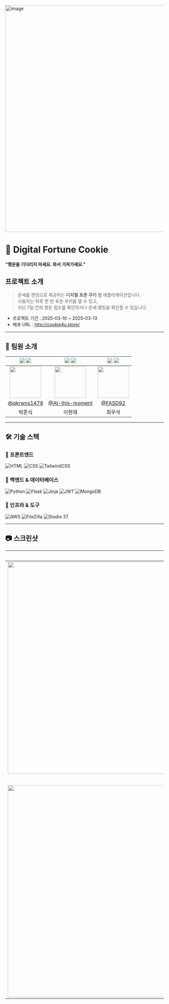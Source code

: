 <img width="1280" height="720" alt="image" src="https://github.com/user-attachments/assets/d8daea4f-edbb-47fe-82a2-1fc031392fdd" />

# 🥠 Digital Fortune Cookie
**“행운을 기다리지 마세요. 와서 가져가세요.”**

## 프로젝트 소개

> 운세를 랜덤으로 제공하는 **디지털 포춘 쿠키** 웹 애플리케이션입니다.<br />
> 사용자는 하루 한 번 포춘 쿠키를 열 수 있고,<br />
> 지난 7일 간의 행운 점수를 확인하거나 운세 랭킹을 확인할 수 있습니다.
- 프로젝트 기간 : 2025-03-10 ~ 2025-03-13
- 배포 URL : http://cookie4u.store/

---

## 👥 팀원 소개  
| <img src="https://img.shields.io/badge/Frontend-00264B?style=flat"/> <img src="https://img.shields.io/badge/Deployment-232F3E?style=flat"/> | <img src="https://img.shields.io/badge/Backend-10069F?style=flat"/> <img src="https://img.shields.io/badge/SSR-FF8C00"/> | <img src="https://img.shields.io/badge/Message_Logic-8E44AD" /> <img src="https://img.shields.io/badge/Database-47A248?style=flat"/> |
| :--------------------------------------------------------: | :-------------------------------------------------------: | :-------------------------------------------------------------: |
| <img src="https://avatars.githubusercontent.com/qkrwns1478" width="100"/> | <img src="https://avatars.githubusercontent.com/At-this-moment" width="100"/> | <img src="https://avatars.githubusercontent.com/FASD92" width="100"/> |
| [@qkrwns1478](https://github.com/qkrwns1478) | [@At-this-moment](https://github.com/At-this-moment) | [@FASD92](https://github.com/FASD92) |
| 박준식 | 이현재 | 최우석 |

---

## 🛠 기술 스택  

### 📌 프론트엔드  
![HTML](https://img.shields.io/badge/HTML-E34F26?style=flat&logo=html5&logoColor=white)
![CSS](https://img.shields.io/badge/CSS-1572B6?style=flat&logo=css3&logoColor=white)
![TailwindCSS](https://img.shields.io/badge/TailwindCSS-06B6D4?style=flat&logo=tailwindcss&logoColor=white)

### 📌 백엔드 & 데이터베이스  
![Python](https://img.shields.io/badge/Python-3776AB?style=flat&logo=python&logoColor=white)
![Flask](https://img.shields.io/badge/Flask-000000?style=flat&logo=flask&logoColor=white)
![Jinja](https://img.shields.io/badge/Jinja-B41717?style=flat&logo=jinja&logoColor=white)
![JWT](https://img.shields.io/badge/JWT-000000?style=flat&logo=jsonwebtokens&logoColor=white)
![MongoDB](https://img.shields.io/badge/MongoDB-47A248?style=flat&logo=mongodb&logoColor=white)

### 📌 인프라 & 도구  
![AWS](https://img.shields.io/badge/AWS-232F3E?style=flat&logo=amazonaws&logoColor=white)
![FileZilla](https://img.shields.io/badge/FileZilla-BF0000?style=flat&logo=filezilla&logoColor=white)
![Studio 3T](https://img.shields.io/badge/Studio%203T-47A248?style=flat&logoColor=white)

---

## 📷 스크린샷
| 로그인 페이지 | 회원가입 페이지 | 메인 페이지 |
|:---:|:---:|:---:|
| <img width="1280" height="673" alt="image" src="https://github.com/user-attachments/assets/a04660d0-af86-491d-a94f-24ddd7500816" /> | <img width="1280" height="673" alt="image" src="https://github.com/user-attachments/assets/3d9e6913-14e9-4ce3-bd30-1c702ade1f77" /> | <img width="1280" height="673" alt="image" src="https://github.com/user-attachments/assets/815e13fb-0717-45e6-956f-a0c901ba5c6a" /> |
| **포춘쿠키 열기** | **포춘쿠키 열기 2** | **메인 페이지 2** |
| <img width="1280" height="673" alt="image" src="https://github.com/user-attachments/assets/700709c6-320a-447d-b817-86f53e29cf7e" /> | <img width="1280" height="673" alt="image" src="https://github.com/user-attachments/assets/cddc8335-dee8-45cf-9eeb-6d5dab546a76" /> | <img width="1280" height="673" alt="image" src="https://github.com/user-attachments/assets/061e8eec-23ab-451f-9cbf-cd3d742e203e" /> |
